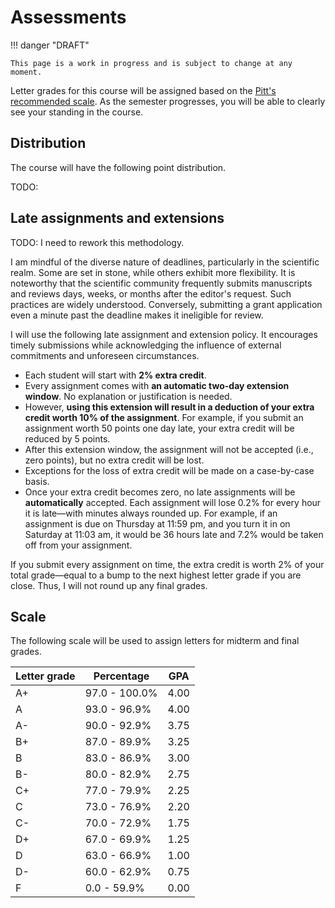 # Assessments

!!! danger "DRAFT"

    This page is a work in progress and is subject to change at any moment.

Letter grades for this course will be assigned based on the [Pitt's recommended scale](#scale).
As the semester progresses, you will be able to clearly see your standing in the course.

## Distribution

The course will have the following point distribution.

TODO:

## Late assignments and extensions

TODO: I need to rework this methodology.

I am mindful of the diverse nature of deadlines, particularly in the scientific realm.
Some are set in stone, while others exhibit more flexibility.
It is noteworthy that the scientific community frequently submits manuscripts and reviews days, weeks, or months after the editor's request.
Such practices are widely understood.
Conversely, submitting a grant application even a minute past the deadline makes it ineligible for review.

I will use the following late assignment and extension policy.
It encourages timely submissions while acknowledging the influence of external commitments and unforeseen circumstances.

-   Each student will start with **2% extra credit**.
-   Every assignment comes with **an automatic two-day extension window**.
    No explanation or justification is needed.
-   However, **using this extension will result in a deduction of your extra credit worth 10% of the assignment**.
    For example, if you submit an assignment worth 50 points one day late, your extra credit will be reduced by 5 points.
-   After this extension window, the assignment will not be accepted (i.e., zero points), but no extra credit will be lost.
-   Exceptions for the loss of extra credit will be made on a case-by-case basis.
-   Once your extra credit becomes zero, no late assignments will be **automatically** accepted.
    Each assignment will lose 0.2% for every hour it is late&mdash;with minutes always rounded up.
    For example, if an assignment is due on Thursday at 11:59 pm, and you turn it in on Saturday at 11:03 am, it would be 36 hours late and 7.2% would be taken off from your assignment.

If you submit every assignment on time, the extra credit is worth 2% of your total grade&mdash;equal to a bump to the next highest letter grade if you are close.
Thus, I will not round up any final grades.

## Scale

The following scale will be used to assign letters for midterm and final grades.

Letter grade | Percentage | GPA |
------------ | ---------- | --- |
A+ | 97.0 - 100.0% | 4.00 |
A | 93.0 - 96.9% | 4.00 |
A- | 90.0 - 92.9% | 3.75 |
B+ | 87.0 - 89.9% | 3.25 |
B | 83.0 - 86.9% | 3.00 |
B- | 80.0 - 82.9% | 2.75 |
C+ | 77.0 - 79.9% | 2.25 |
C | 73.0 - 76.9% | 2.20 |
C- | 70.0 - 72.9% | 1.75 |
D+ | 67.0 - 69.9% | 1.25 |
D | 63.0 - 66.9% | 1.00 |
D- | 60.0 - 62.9% | 0.75 |
F | 0.0 - 59.9% | 0.00 |
